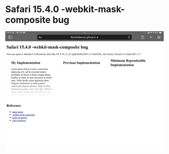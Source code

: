 # Safari 15.4.0 -webkit-mask-composite bug

![screenshot of the bug](photo_2022-03-22_23-27-43.jpg)
